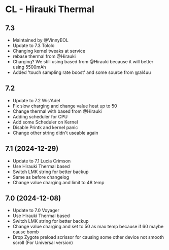# CL - Hirauki Thermal

## 7.3
- Maintained by @VinnyEOL
- Update to 7.3 Tololo
- Changing kernel tweaks at service
- rebase thermal from @Hirauki
- Charging? We still using based from @Hirauki because it will better using 5500mAh
- Added 'touch sampling rate boost' and some source from @al4uu

## 7.2
- Update to 7.2 Wis'Adel
- Fix slow charging and change value heat up to 50
- Change thermal with based from @Hirauki
- Adding scheduler for CPU
- Add some Scheduler on Kernel
- Disable Printk and kernel panic
- Change other string didn't useable again

## 7.1 (2024-12-29)
- Update to 7.1 Lucia Crimson
- Use Hirauki Thermal based
- Switch LMK string for better backup
- Same as before changelog
- Change value charging and limit to 48 temp

## 7.0 (2024-12-08)
- Update to 7.0 Voyager
- Use Hirauki Thermal based
- Switch LMK string for better backup
- Change value charging and set to 50 as max temp because if 60 maybe cause bomb
- Drop Zygote preload scrissor for causing some other device not smooth scroll (For Universal version)
